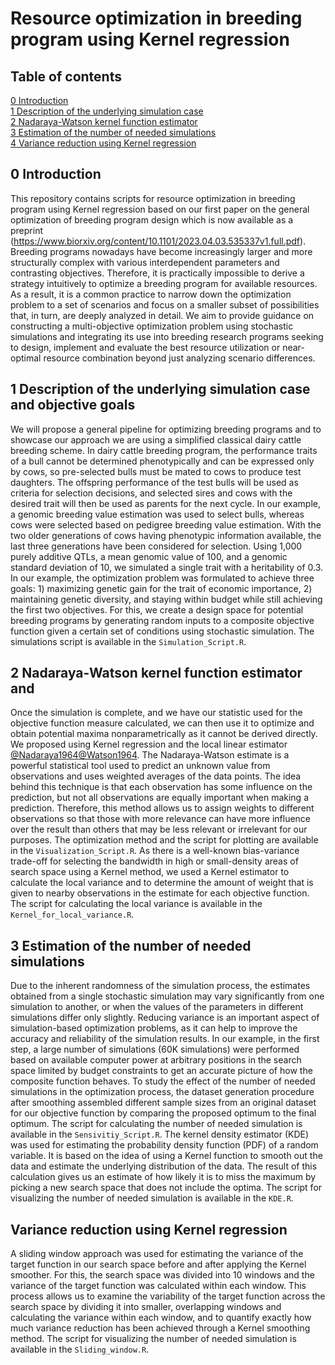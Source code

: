 
# Resource optimization in breeding program using Kernel regression
## Table of contents
[0 Introduction](https://github.com/AHassanpour88/Beyond_Scenario_MoBPSopti/edit/main/README.md#0-introduction) <br />
[1 Description of the underlying simulation case](https://github.com/AHassanpour88/Beyond_Scenario_MoBPSopti/edit/main/README.md#1-Simulation_Script) <br />
[2 Nadaraya-Watson kernel function estimator](https://github.com/AHassanpour88/Beyond_Scenario_MoBPSopti/edit/main/README.md#2-Visualization_Script) <br />
[3 Estimation of the number of needed simulations](https://github.com/AHassanpour88/Beyond_Scenario_MoBPSopti/edit/main/README.md#3-Sensivitiy_Script) <br />
[4 Variance reduction using Kernel regression](https://github.com/AHassanpour88/Beyond_Scenario_MoBPSopti/edit/main/README.md#4-Sliding_window) <br />

## 0 Introduction
This repository contains scripts for resource optimization in breeding program using Kernel regression based on our first paper on the general optimization of breeding program design which is now available as a preprint (https://www.biorxiv.org/content/10.1101/2023.04.03.535337v1.full.pdf). Breeding programs nowadays have become increasingly larger and more structurally complex with various interdependent parameters and contrasting objectives. Therefore, it is practically impossible to derive a strategy intuitively to optimize a breeding program for available resources. As a result, it is a common practice to narrow down the optimization problem to a set of scenarios and focus on a smaller subset of possibilities that, in turn, are deeply analyzed in detail. We aim to provide guidance on constructing a multi-objective optimization problem using stochastic simulations and integrating its use into breeding research programs seeking to design, implement and evaluate the best resource utilization or near-optimal resource combination beyond just analyzing scenario differences. 

## 1 Description of the underlying simulation case and objective goals
We will propose a general pipeline for optimizing breeding programs and to showcase our approach we are using a simplified classical dairy cattle breeding scheme. In dairy cattle breeding program, the performance traits of a bull cannot be determined phenotypically and can be expressed only by cows, so pre-selected bulls must be mated to cows to produce test daughters. The offspring performance of the test bulls will be used as criteria for selection decisions, and selected sires and cows with the desired trait will then be used as parents for the next cycle. In our example, a genomic breeding value estimation was used to select bulls, whereas cows were selected based on pedigree breeding value estimation. With the two older generations of cows having phenotypic information available, the last three generations have been considered for selection. Using 1,000 purely additive QTLs, a mean genomic value of 100, and a genomic standard deviation of 10, we simulated a single trait with a heritability of 0.3. In our example, the optimization problem was formulated to achieve three goals: 1) maximizing genetic gain for the trait of economic importance, 2) maintaining genetic diversity, and staying within budget while still achieving the first two objectives. For this, we create a design space for potential breeding programs by generating random inputs to a composite objective function given a certain set of conditions using stochastic simulation. The simulations script is available in the `Simulation_Script.R`. 

## 2 Nadaraya-Watson kernel function estimator and 
Once the simulation is complete, and we have our statistic used for the objective function measure calculated, we can then use it to optimize and obtain potential maxima nonparametrically as it cannot be derived directly. We proposed using Kernel regression and the local linear estimator [@Nadaraya1964](https://epubs.siam.org/doi/10.1137/1109020)[@Watson1964](https://www.jstor.org/stable/pdf/25049340.pdf). The Nadaraya-Watson estimate is a powerful statistical tool used to predict an unknown value from observations and uses weighted averages of the data points. The idea behind this technique is that each observation has some influence on the prediction, but not all observations are equally important when making a prediction. Therefore, this method allows us to assign weights to different observations so that those with more relevance can have more influence over the result than others that may be less relevant or irrelevant for our purposes. The optimization method and the script for plotting are available in the `Visualization_Script.R`. As there is a well-known bias-variance trade-off for selecting the bandwidth in high or small-density areas of search space using a Kernel method, we used a Kernel estimator to calculate the local variance and to determine the amount of weight that is given to nearby observations in the estimate for each objective function. The script for calculating the local variance  is available in the `Kernel_for_local_variance.R`.

## 3 Estimation of the number of needed simulations
Due to the inherent randomness of the simulation process, the estimates obtained from a single stochastic simulation may vary significantly from one simulation to another, or when the values of the parameters in different simulations differ only slightly. Reducing variance is an important aspect of simulation-based optimization problems, as it can help to improve the accuracy and reliability of the simulation results. In our example, in the first step, a large number of simulations (60K simulations) were performed based on available computer power at arbitrary positions in the search space limited by budget constraints to get an accurate picture of how the composite function behaves. To study the effect of the number of needed simulations in the optimization process, the dataset generation procedure after smoothing assembled different sample sizes from an original dataset for our objective function by comparing the proposed optimum to the final optimum. The script for calculating the number of needed simulation  is available in the `Sensivitiy_Script.R`. 
The kernel density estimator (KDE) was used for estimating the probability density function (PDF) of a random variable. It is based on the idea of using a Kernel function to smooth out the data and estimate the underlying distribution of the data. The result of this calculation gives us an estimate of how likely it is to miss the maximum by picking a new search space that does not include the optima. The script for visualizing the number of needed simulation  is available in the `KDE.R`. 

## Variance reduction using Kernel regression
A sliding window approach was used for estimating the variance of the target function in our search space before and after applying the Kernel smoother. For this, the search space was divided into 10 windows and the variance of the target function was calculated within each window. This process allows us to examine the variability of the target function across the search space by dividing it into smaller, overlapping windows and calculating the variance within each window, and to quantify exactly how much variance reduction has been achieved through a Kernel smoothing method. The script for visualizing the number of needed simulation  is available in the `Sliding_window.R`. 
